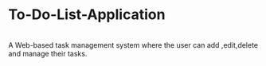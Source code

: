 # To-Do-List-Application
<br>
A Web-based task management system where the user can add ,edit,delete and 
manage their tasks.
